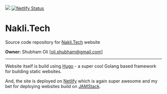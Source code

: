 ![](https://img.shields.io/badge/Hugo-v.0.70.0-brightgreen)
[![Netlify Status](https://api.netlify.com/api/v1/badges/670022f1-9fc3-4803-8e8b-43cc213c87b5/deploy-status)](https://app.netlify.com/sites/condescending-brattain-6281e9/deploys)

# Nakli.Tech

Source code repository for [Nakli.Tech](https://nakli.tech) website 

**Owner:** Shubham Oli [oli.shubham@gmail.com]

---

Website itself is build using [Hugo](https://gohugo.io/) - a super cool Golang based framework for building static websites. 

And, the site is deployed on [Netlify](https://www.netlify.com/) which is again super awesome and my bet for deploying websites build on [JAMStack](https://jamstack.org/).
